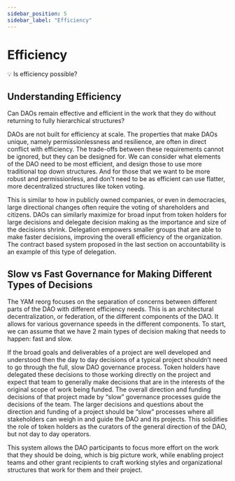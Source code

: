 ```yaml
---
sidebar_position: 5
sidebar_label: "Efficiency"
---
```


# Efficiency

💡 Is efficiency possible?

## Understanding Efficiency

Can DAOs remain effective and efficient in the work that they do without returning to fully hierarchical structures?

DAOs are not built for efficiency at scale. The properties that make DAOs unique, namely permissionlessness and resilience, are often in direct conflict with efficiency. The trade-offs between these requirements cannot be ignored, but they can be designed for. We can consider what elements of the DAO need to be most efficient, and design those to use more traditional top down structures. And for those that we want to be more robust and permissionless, and don't need to be as efficient can use flatter, more decentralized structures like token voting.

This is similar to how in publicly owned companies, or even in democracies, large directional changes often require the voting of shareholders and citizens. DAOs can similarly maximize for broad input from token holders for large decisions and delegate decision making as the importance and size of the decisions shrink. Delegation empowers smaller groups that are able to make faster decisions, improving the overall efficiency of the organization. The contract based system proposed in the last section on accountability is an example of this type of delegation.

## **Slow vs Fast Governance for Making Different Types of Decisions**

The YAM reorg focuses on the separation of concerns between different parts of the DAO with different efficiency needs. This is an architectural decentralization, or federation, of the different components of the DAO. It allows for various governance speeds in the different components. To start, we can assume that we have 2 main types of decision making that needs to happen: fast and slow.

If the broad goals and deliverables of a project are well developed and understood  then the day to day decisions of a typical project shouldn’t need to go through the full, slow DAO governance process. Token holders have delegated these decisions to those working directly on the project and expect that team to generally make decisions that are in the interests of the original scope of work being funded. The overall direction and funding decisions of that project made by “slow” governance processes guide the decisions of the team. The larger decisions and questions about the direction and funding of a project should be “slow” processes where all stakeholders can weigh in and guide the DAO and its projects. This solidifies the role of token holders as the curators of the general direction of the DAO, but not day to day operators.

This system allows the DAO participants to focus more effort on the work that they should be doing, which is big picture work, while enabling project teams and other grant recipients to craft working styles and organizational structures that work for them and their project.
